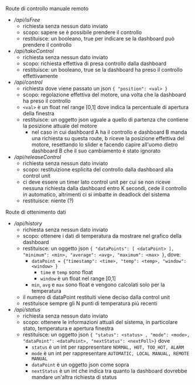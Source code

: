 Route di controllo manuale remoto
- */api/isFree*
  - richiesta senza nessun dato inviato
  - scopo: sapere se è possibile prendere il controllo
  - restituisce: un booleano, true per indicare se la dashboard può prendere il controllo
- */api/takeControl*
  - richiesta senza nessun dato inviato
  - scopo: richiesta effettiva di presa controllo dalla dashboard
  - restituisce: un booleano, true se la dashboard ha preso il controllo effettivamente
- */api/control*
  - richiesta dove viene passato un json `{ "position": <val> }`
  - scopo: regolazione effettiva del motore, una volta che la dashboard ha preso il controllo
  - `<val>` è un float nel range [0,1] dove indica la percentuale di apertura della finestra
  - restituisce: un oggetto json uguale a quello di partenza che contiene la posizione attuale del motore
    - nel caso in cui dashboard A ha il controllo e dashboard B manda una richiesta su questa route, b riceve la posizione effettiva del motore, resettando lo slider e facendo capire all'uomo dietro dashboard B che il suo cambiamento è stato ignorato
- */api/releaseControl*
  - richiesta senza nessun dato inviato
  - scopo: restituizione esplicita del controllo dalla dashboard alla control unit
  - ci deve essere un timer lato control unit per cui se non riceve nessuna richiesta dalla dashboard entro K secondi, cede il controllo in automatico, altrimenti ci si imbatte in deadlock del sistema
  - restituisce: niente (?)

Route di ottenimento dati
- */api/history*
  - richiesta senza nessun dato inviato
  - scopo: ottenere i dati di temperatura da mostrare nel grafico della dashboard
  - restituisce: un oggetto json `{ "dataPoints": [ <dataPoint> ], "minimum": <min>, "average": <avg>, "maximum": <max> }`, dove:
    - `dataPoint = {"timestamp": <time>, "temp": <temp>, "window": <window> }`
      - `time` e `temp` sono float
      - `window` è un float nel range [0,1]
    - `min`, `avg` e `max` sono float e vengono calcolati solo per la temperatura
  - il numero di dataPoint restituiti viene deciso dalla control unit
  - restituisce sempre gli N punti di temperatura più recenti
- */api/status*
  - richiesta senza nessun dato inviato
  - scopo: ottenere le informazioni attuali del sistema, in particolare stato, temperatura e apertura finestra
  - restituisce: un oggetto json `{ "status": <status> , "mode": <mode>, "dataPoint": <dataPoint>, "nextStatus": <nextPoll>}` dove
    - `status` è un int per rappresentare `NORMAL, HOT, TOO_HOT, ALARM`
    - `mode` è un int per rappresentare `AUTOMATIC, LOCAL MANUAL, REMOTE MANUAL`
    - `dataPoint` è un oggetto json come sopra
    - `nextStatus` è un int che indica tra quanto la dashboard dovrebbe mandare un'altra richiesta di status